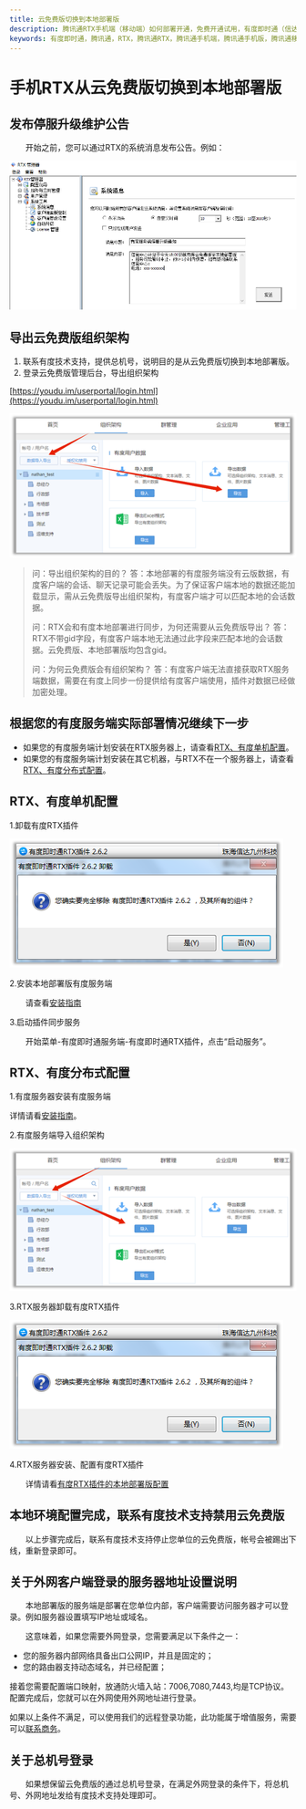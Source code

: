 ```yaml
---
title: 云免费版切换到本地部署版
description: 腾讯通RTX手机端（移动端）如何部署开通，免费开通试用，有度即时通（信达通讯录）实现RTX手机端，腾讯通RTX也可以全面升级至有度即时通。
keywords: 有度即时通，腾讯通，RTX，腾讯通RTX，腾讯通手机端，腾讯通手机版，腾讯通移动端，RTX手机端，RTX移动端，RTX手机端，信达通讯里，有度手机端，有度移动端。
---
```


# 手机RTX从云免费版切换到本地部署版

## 发布停服升级维护公告

　　开始之前，您可以通过RTX的系统消息发布公告。例如：

![image-20200324153919841](res/g01_00003/image-20200324153919841.png)

## 导出云免费版组织架构

1. 联系有度技术支持，提供总机号，说明目的是从云免费版切换到本地部署版。
2. 登录云免费版管理后台，导出组织架构

[https://youdu.im/userportal/login.html](https://youdu.im/userportal/login.html)

![image-20200324154657238](res/g01_00003/image-20200324154657238.png)

> 问：导出组织架构的目的？
> 答：本地部署的有度服务端没有云版数据，有度客户端的会话、聊天记录可能会丢失。为了保证客户端本地的数据还能加载显示，需从云免费版导出组织架构，有度客户端才可以匹配本地的会话数据。
>
> 问：RTX会和有度本地部署进行同步，为何还需要从云免费版导出？
> 答：RTX不带gid字段，有度客户端本地无法通过此字段来匹配本地的会话数据。云免费版、本地部署版均包含gid。
>
> 问：为何云免费版会有组织架构？
> 答：有度客户端无法直接获取RTX服务端数据，需要在有度上同步一份提供给有度客户端使用，插件对数据已经做加密处理。



## 根据您的有度服务端实际部署情况继续下一步

- 如果您的有度服务端计划安装在RTX服务器上，请查看[RTX、有度单机配置](#RTX、有度单机配置)。
- 如果您的有度服务端计划安装在其它机器，与RTX不在一个服务器上，请查看[RTX、有度分布式配置](#RTX、有度分布式配置)。

## RTX、有度单机配置

1.卸载有度RTX插件

![image-20200324154741933](res/g01_00003/image-20200324154741933.png)

2.安装本地部署版有度服务端

　　请查看[安装指南](admin/server_install/server_install)

3.启动插件同步服务

　　开始菜单-有度即时通服务端-有度即时通RTX插件，点击“启动服务”。

## RTX、有度分布式配置

1.有度服务器安装有度服务端

详情请看[安装指南](admin/server_install/server_install)。

2.有度服务端导入组织架构

![image-20200324154708859](res/g01_00003/image-20200324154708859.png)

3.RTX服务器卸载有度RTX插件

![image-20200324154741933](res/g01_00003/image-20200324154741933.png)

4.RTX服务器安装、配置有度RTX插件

  　　详情请看[有度RTX插件的本地部署版配置](admin/rtx/rtx_agent/rtx_agent?id=本地部署版配置)

## 本地环境配置完成，联系有度技术支持禁用云免费版

　　以上步骤完成后，联系有度技术支持停止您单位的云免费版，帐号会被踢出下线，重新登录即可。

## 关于外网客户端登录的服务器地址设置说明

　　本地部署版的服务端是部署在您单位内部，客户端需要访问服务器才可以登录。例如服务器设置填写IP地址或域名。

　　这意味着，如果您需要外网登录，您需要满足以下条件之一：

- 您的服务器内部网络具备出口公网IP，并且是固定的；
- 您的路由器支持动态域名，并已经配置；

接着您需要配置端口映射，放通防火墙入站：7006,7080,7443,均是TCP协议。配置完成后，您就可以在外网使用外网地址进行登录。

如果以上条件不满足，可以使用我们的远程登录功能，此功能属于增值服务，需要可以[联系商务](https://youdu.im/contact.html)。

## 关于总机号登录

　　如果想保留云免费版的通过总机号登录，在满足外网登录的条件下，将总机号、外网地址发给有度技术支持处理即可。